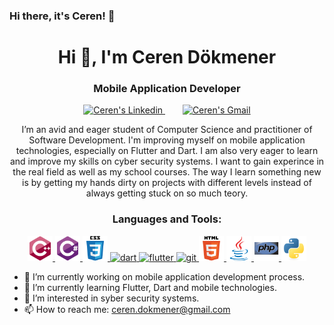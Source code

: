 ### Hi there, it's Ceren! 👋


<h1 align="center">Hi 👋, I'm Ceren Dökmener</h1>
<h3 align="center">Mobile Application Developer</h3>

<p align="center">
  <a href="https://www.linkedin.com/in/cerendokmener/" style="margin:0 10px">
    <img alt="Ceren's Linkedin" width="22px" src="https://raw.githubusercontent.com/peterthehan/peterthehan/master/assets/linkedin.svg" />
  </a>&nbsp;
  <a href="mailto:ceren.dokmener@gmail.com" style="margin:0 10px">
    <img alt="Ceren's Gmail" width="30px" src="https://raw.githubusercontent.com/jzsfkzm/color-icons-for-gmail/master/resources/Gmail-Icon.png" />
  </a>
</p>

<p align="center">I’m an avid and eager student of Computer Science and practitioner of Software Development. I'm improving myself on mobile application technologies, especially on Flutter and Dart. I am also very eager to learn and improve my skills on cyber security systems. I want to gain experince in the real field as well as my school courses. The way I learn something new is by getting my hands dirty on projects with different levels instead of always getting stuck on so much teory.</p>


<h3 align="center">Languages and Tools:</h3>
<p align="center"> <a href="https://www.w3schools.com/cpp/" target="_blank" rel="noreferrer"> <img src="https://raw.githubusercontent.com/devicons/devicon/master/icons/cplusplus/cplusplus-original.svg" alt="cplusplus" width="40" height="40"/> </a> <a href="https://www.w3schools.com/cs/" target="_blank" rel="noreferrer"> <img src="https://raw.githubusercontent.com/devicons/devicon/master/icons/csharp/csharp-original.svg" alt="csharp" width="40" height="40"/> </a> <a href="https://www.w3schools.com/css/" target="_blank" rel="noreferrer"> <img src="https://raw.githubusercontent.com/devicons/devicon/master/icons/css3/css3-original-wordmark.svg" alt="css3" width="40" height="40"/> </a> <a href="https://dart.dev" target="_blank" rel="noreferrer"> <img src="https://www.vectorlogo.zone/logos/dartlang/dartlang-icon.svg" alt="dart" width="40" height="40"/> </a> <a href="https://flutter.dev" target="_blank" rel="noreferrer"> <img src="https://www.vectorlogo.zone/logos/flutterio/flutterio-icon.svg" alt="flutter" width="40" height="40"/> </a> <a href="https://git-scm.com/" target="_blank" rel="noreferrer"> <img src="https://www.vectorlogo.zone/logos/git-scm/git-scm-icon.svg" alt="git" width="40" height="40"/> </a> <a href="https://www.w3.org/html/" target="_blank" rel="noreferrer"> <img src="https://raw.githubusercontent.com/devicons/devicon/master/icons/html5/html5-original-wordmark.svg" alt="html5" width="40" height="40"/> </a> <a href="https://www.java.com" target="_blank" rel="noreferrer"> <img src="https://raw.githubusercontent.com/devicons/devicon/master/icons/java/java-original.svg" alt="java" width="40" height="40"/> </a> <a href="https://www.php.net" target="_blank" rel="noreferrer"> <img src="https://raw.githubusercontent.com/devicons/devicon/master/icons/php/php-original.svg" alt="php" width="40" height="40"/> </a> <a href="https://www.python.org" target="_blank" rel="noreferrer"> <img src="https://raw.githubusercontent.com/devicons/devicon/master/icons/python/python-original.svg" alt="python" width="40" height="40"/> </a> </p>


- 🔭 I’m currently working on mobile application development process.
- 🌱 I’m currently learning Flutter, Dart and mobile technologies.
- 🤔 I’m interested in syber security systems. 
- 📫 How to reach me: ceren.dokmener@gmail.com
